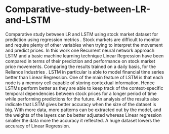 # Comparative-study-between-LR-and-LSTM
Comparative study between LR and LSTM using stock market dataset for prediction using regression metrics .
Stock markets are difficult to monitor and require plenty of other variables when trying to
interpret the movement and predict prices. In this work one Recurrent neural network approach
LSTM and a basic machine learning technique Linear Regression have been compared in terms
of their prediction and performance on stock market price movements. Comparing the results
trained on a daily basis, for the Reliance Industries . LSTM in particular is able to model
financial time series better than Linear Regression. One of the main feature of LSTM is that
each node is a memory cell capable of storing contextual information. Hence LSTMs perform
better as they are able to keep track of the context-specific temporal dependencies between
stock prices for a longer period of time while performing predictions for the future.
An analysis of the results also indicate that LSTM gives better accuracy when the size of the
dataset is big. With more data, more patterns can be extracted out by the model, and the
weights of the layers can be better adjusted whereas Linear regression smaller the data more
the accuracy it reflected. A huge dataset lowers the accuracy of Linear Regression.
